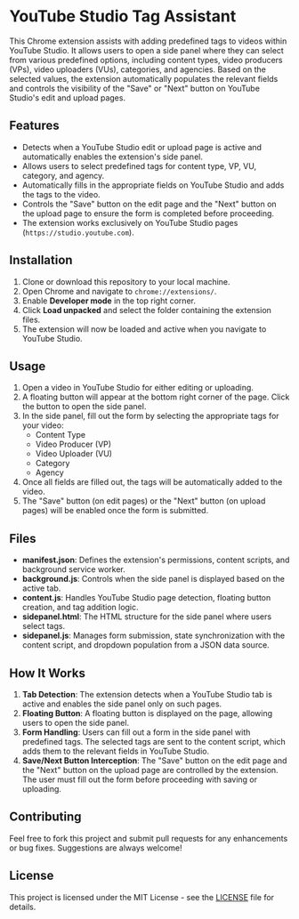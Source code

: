 # YouTube Studio Tag Assistant

This Chrome extension assists with adding predefined tags to videos within YouTube Studio. It allows users to open a side panel where they can select from various predefined options, including content types, video producers (VPs), video uploaders (VUs), categories, and agencies. Based on the selected values, the extension automatically populates the relevant fields and controls the visibility of the "Save" or "Next" button on YouTube Studio's edit and upload pages.

## Features

- Detects when a YouTube Studio edit or upload page is active and automatically enables the extension's side panel.
- Allows users to select predefined tags for content type, VP, VU, category, and agency.
- Automatically fills in the appropriate fields on YouTube Studio and adds the tags to the video.
- Controls the "Save" button on the edit page and the "Next" button on the upload page to ensure the form is completed before proceeding.
- The extension works exclusively on YouTube Studio pages (`https://studio.youtube.com`).

## Installation

1. Clone or download this repository to your local machine.
2. Open Chrome and navigate to `chrome://extensions/`.
3. Enable **Developer mode** in the top right corner.
4. Click **Load unpacked** and select the folder containing the extension files.
5. The extension will now be loaded and active when you navigate to YouTube Studio.

## Usage

1. Open a video in YouTube Studio for either editing or uploading.
2. A floating button will appear at the bottom right corner of the page. Click the button to open the side panel.
3. In the side panel, fill out the form by selecting the appropriate tags for your video:
   - Content Type
   - Video Producer (VP)
   - Video Uploader (VU)
   - Category
   - Agency
4. Once all fields are filled out, the tags will be automatically added to the video.
5. The "Save" button (on edit pages) or the "Next" button (on upload pages) will be enabled once the form is submitted.

## Files

- **manifest.json**: Defines the extension's permissions, content scripts, and background service worker.
- **background.js**: Controls when the side panel is displayed based on the active tab.
- **content.js**: Handles YouTube Studio page detection, floating button creation, and tag addition logic.
- **sidepanel.html**: The HTML structure for the side panel where users select tags.
- **sidepanel.js**: Manages form submission, state synchronization with the content script, and dropdown population from a JSON data source.

## How It Works

1. **Tab Detection**: The extension detects when a YouTube Studio tab is active and enables the side panel only on such pages.
2. **Floating Button**: A floating button is displayed on the page, allowing users to open the side panel.
3. **Form Handling**: Users can fill out a form in the side panel with predefined tags. The selected tags are sent to the content script, which adds them to the relevant fields in YouTube Studio.
4. **Save/Next Button Interception**: The "Save" button on the edit page and the "Next" button on the upload page are controlled by the extension. The user must fill out the form before proceeding with saving or uploading.

## Contributing

Feel free to fork this project and submit pull requests for any enhancements or bug fixes. Suggestions are always welcome!

## License

This project is licensed under the MIT License - see the [LICENSE](LICENSE) file for details.

